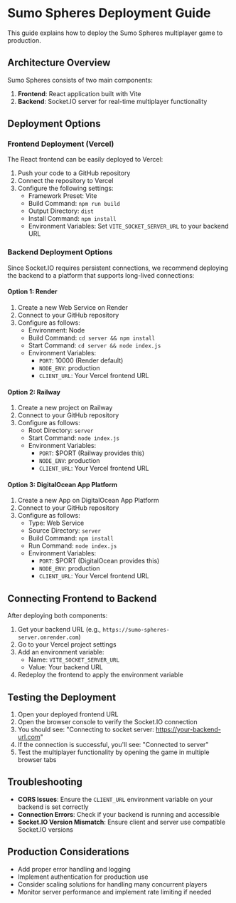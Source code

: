 # Sumo Spheres Deployment Guide

This guide explains how to deploy the Sumo Spheres multiplayer game to production.

## Architecture Overview

Sumo Spheres consists of two main components:
1. **Frontend**: React application built with Vite
2. **Backend**: Socket.IO server for real-time multiplayer functionality

## Deployment Options

### Frontend Deployment (Vercel)

The React frontend can be easily deployed to Vercel:

1. Push your code to a GitHub repository
2. Connect the repository to Vercel
3. Configure the following settings:
   - Framework Preset: Vite
   - Build Command: `npm run build`
   - Output Directory: `dist`
   - Install Command: `npm install`
   - Environment Variables: Set `VITE_SOCKET_SERVER_URL` to your backend URL

### Backend Deployment Options

Since Socket.IO requires persistent connections, we recommend deploying the backend to a platform that supports long-lived connections:

#### Option 1: Render

1. Create a new Web Service on Render
2. Connect to your GitHub repository
3. Configure as follows:
   - Environment: Node
   - Build Command: `cd server && npm install`
   - Start Command: `cd server && node index.js`
   - Environment Variables:
     - `PORT`: 10000 (Render default)
     - `NODE_ENV`: production
     - `CLIENT_URL`: Your Vercel frontend URL

#### Option 2: Railway

1. Create a new project on Railway
2. Connect to your GitHub repository
3. Configure as follows:
   - Root Directory: `server`
   - Start Command: `node index.js`
   - Environment Variables:
     - `PORT`: $PORT (Railway provides this)
     - `NODE_ENV`: production
     - `CLIENT_URL`: Your Vercel frontend URL

#### Option 3: DigitalOcean App Platform

1. Create a new App on DigitalOcean App Platform
2. Connect to your GitHub repository
3. Configure as follows:
   - Type: Web Service
   - Source Directory: `server`
   - Build Command: `npm install`
   - Run Command: `node index.js`
   - Environment Variables:
     - `PORT`: $PORT (DigitalOcean provides this)
     - `NODE_ENV`: production
     - `CLIENT_URL`: Your Vercel frontend URL

## Connecting Frontend to Backend

After deploying both components:

1. Get your backend URL (e.g., `https://sumo-spheres-server.onrender.com`)
2. Go to your Vercel project settings
3. Add an environment variable:
   - Name: `VITE_SOCKET_SERVER_URL`
   - Value: Your backend URL
4. Redeploy the frontend to apply the environment variable

## Testing the Deployment

1. Open your deployed frontend URL
2. Open the browser console to verify the Socket.IO connection
3. You should see: "Connecting to socket server: https://your-backend-url.com"
4. If the connection is successful, you'll see: "Connected to server"
5. Test the multiplayer functionality by opening the game in multiple browser tabs

## Troubleshooting

- **CORS Issues**: Ensure the `CLIENT_URL` environment variable on your backend is set correctly
- **Connection Errors**: Check if your backend is running and accessible
- **Socket.IO Version Mismatch**: Ensure client and server use compatible Socket.IO versions

## Production Considerations

- Add proper error handling and logging
- Implement authentication for production use
- Consider scaling solutions for handling many concurrent players
- Monitor server performance and implement rate limiting if needed
